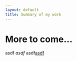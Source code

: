 ```yaml
---
layout: default
title: Summary of my work
---
```

<div class="blurb">
	<h1>More to come...</h1>
	<p>asdf <em>asdf</em> asdf<a href="/about">asdf</a></p>
</div>
